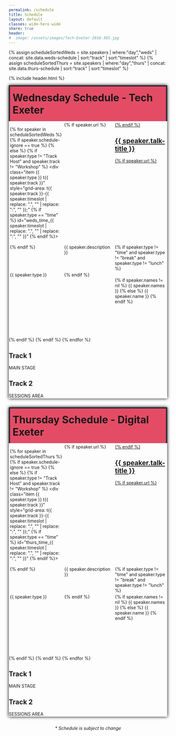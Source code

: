 ```yaml
---
permalink: /schedule
title: Schedule
layout: default
classes: wide-hero wide
share: true
header:
#  image: /assets/images/Tech-Exeter-2018-365.jpg
---
```

{% assign scheduleSortedWeds = site.speakers | where:"day","weds" | concat: site.data.weds-schedule | sort:"track" | sort:"timeslot" %}
{% assign scheduleSortedThurs = site.speakers | where:"day","thurs" | concat: site.data.thurs-schedule | sort:"track" | sort:"timeslot" %}

{% include header.html %}

<div id="main" class="wrapper style1">

<style type="text/css">

  .schedule-wrap {
      margin:1em 0em 2em;
      box-shadow:0px 0px 10px #000;
  }
  .schedule-wrap h1 {
    font-size: 2rem;
    background-color: #e44c65;
    padding: 0.5em 0.25em;
    margin:0px;
    border-top: 4px solid rgba(39,40,51,0.965);
    border-right: 4px solid rgba(39,40,51,0.965);
    border-left: 4px solid rgba(39,40,51,0.965);
  }
  #schedule {
    padding:0.25em;
    display: grid;
    grid-gap: 0.2em;
    gap:0.2em;
    grid-template-areas:
      "thead t1head t2head"
      "t-0900 t123-0900 t123-0900"
      "t-0915 t1-0915 t123-0915"
      "t-0930 t1-0930 t2-0930"
      "t-0945 t1-0930 t2-0930"
      "t-1000 t123-1000 t123-1000"
      "t-1015 t123-1000 t123-1000"
      "t-1030 t1-1030 t2-1030"
      "t-1045 t1-1030 t2-1030"
      "t-1100 t1-1030 t2-1030"
      "t-1115 t1-1030 t2-1030"
      "t-1130 t123-1130 t123-1130"
      "t-1145 t123-1130 t123-1130"
      "t-1200 t1-1200 t2-1200"
      "t-1215 t1-1200 t2-1200"
      "t-1230 t1-1200 t2-1200"
      "t-1245 t1-1200 t2-1200"
      "t-1300 t123-1300 t123-1300"
      "t-1315 t123-1300 t123-1300"
      "t-1330 t123-1330 t123-1330"
      "t-1345 t1-1345 t2-1345"
      "t-1400 t1-1345 t2-1345"
      "t-1415 t1-1345 t2-1345"
      "t-1430 t1-1345 t2-1345"
      "t-1445 t1-1445 t2-1445"
      "t-1500 t1-1500 t2-1500"
      "t-1515 t1-1500 t2-1500"
      "t-1530 t1-1500 t2-1530"
      "t-1545 t1-1500 t2-1530"
      "t-1600 t123-1600 t123-1600"
      "t-1615 t1-1615 t2-1615"
      "t-1630 t1-1615 t2-1615"
      "t-1645 t1-1615 t2-1615"
      "t-1700 t1-1615 t2-1615"
      "t-1715 t123-1715 t123-1715"
      "t-1730 t123-1730 t123-1730"
      "t-1745 t123-1745 t123-1745"
      "t-1800 t123-1800 t123-1800"
      ". t- t- ";
  }
  
  #schedule.thursday {

    padding:0.25em;
    display: grid;
    grid-gap: 0.2em;
    gap:0.2em;
    grid-template-areas:
      "thead t1head t2head"
      "t-0900 t123-0900 t123-0900"
      "t-0915 t1-0915 t123-0915"
      "t-0930 t1-0930 t2-0930"
      "t-0945 t1-0930 t2-0930"
      "t-1000 t123-1000 t123-1000"
      "t-1015 t123-1000 t123-1000"
      "t-1030 t1-1030 t2-1030"
      "t-1045 t1-1030 t2-1030"
      "t-1100 t1-1030 t2-1030"
      "t-1115 t1-1030 t2-1030"
      "t-1130 t123-1130 t123-1130"
      "t-1145 t123-1130 t123-1130"
      "t-1200 t1-1200 t2-1200"
      "t-1215 t1-1200 t2-1200"
      "t-1230 t1-1200 t2-1200"
      "t-1245 t1-1200 t2-1200"
      "t-1300 t123-1300 t123-1300"
      "t-1315 t123-1300 t123-1300"
      "t-1330 t123-1330 t123-1330"
      "t-1345 t1-1345 t2-1345"
      ".      t1-1345 t2-1355"
      "t-1400 t1-1345 t2-1355"
      ".      t1-1345 t2-1405"
      "t-1415 t1-1345 t2-1415"
      "t-1430 t1-1345 t2-1415"
      "t-1445 t1-1445 t2-1445"
      "t-1500 t1-1500 t2-1500"
      "t-1515 t1-1500 t2-1500"
      "t-1530 t1-1500 t2-1530"
      "t-1545 t1-1500 t2-1530"
      "t-1600 t123-1600 t123-1600"
      "t-1615 t1-1615 t2-1615"
      "t-1630 t1-1615 t2-1615"
      "t-1645 t1-1615 t2-1615"
      "t-1700 t1-1615 t123-1700"
      "t-1715 t123-1715 t123-1715"
      "t-1730 t123-1730 t123-1730"
      "t-1745 t123-1745 t123-1745"
      "t-1800 t123-1800 t123-1800"
      ". t- t- ";
  }
  #schedule .small-time {
    display:none;
  }

  @media screen and (max-width: 40em) {
      .schedule-wrap h1 {
        border:0px;
      }
      #schedule {

        box-shadow:none;
        padding:0px;

        grid-gap: 0px;
        gap:0px;
      }
      #schedule .time {
        display:none;
      }

      #schedule .small-time {
        display:inline-block;
      }
  }

 #workshops {

    margin:1em 0em 2em;
    background:#fff;
    box-shadow:0px 0px 10px #999;
    padding:0.25em;
    display: grid;
    grid-gap: 1em;
    gap:1em;
    grid-template-areas:
      "wmorning wmorning"
      "w1000 w1130"
      "wafternoon wafternoon"
      "w1400 w1445";
  }

  #workshops .description { 
    margin:1em 0em 0.5em;
  }
  #workshops .heading h2 { 
    background: #11999E;
    color: #fff;
    padding: 0.5em;
    margin:0px;
  }
  #workshops h2 { margin-top:0px; border-bottom:none; }

</style>

<div class="container">

<div class="schedule-wrap">
<h1 id="weds">Wednesday Schedule - Tech Exeter</h1>
<div id="schedule">

  {% for speaker in scheduleSortedWeds %}
  {% if speaker.schedule-ignore == true %}
  {% else %}
  {% if speaker.type != "Track Host" and speaker.track != "Workshop" %}
    <div class="item {{ speaker.type }} t{{ speaker.track }}" style="grid-area: t{{ speaker.track }}-{{ speaker.timeslot | replace: ".", ""  | replace: ":", "" }};" {% if speaker.type == "time" %} id="weds_time_{{ speaker.timeslot | replace: ".", ""  | replace: ":", "" }}" {% endif %}>
    <div class="small-time">{{ speaker.timeslot }} </div>
    {% if speaker.url %}
    <a href="{{ speaker.url }}">
    {% endif %}
    <h2>{{ speaker.talk-title }}</h2>
    {% if speaker.url %}
    </a>
    {% endif %}
    <div class="description">{{ speaker.description }}</div>
    {% if speaker.type != "time" and  speaker.type != "break" and speaker.type != "lunch" %}
    <div class="type"> {{ speaker.type }}</div>
    {% endif %}
    <div class="speaker">    
      {% if speaker.names != nil %}
      {{ speaker.names }}
      {% else %}
      {{ speaker.name }}
      {% endif %}
    </div>
    </div>
    {% endif %}
  {% endif %}
  {% endfor %}

  <div class="item head t1" style="grid-area: t1head;" id="track_1">
  <h2>Track 1</h2>
  MAIN STAGE
  </div>
  <div class="item head t2" style="grid-area: t2head;" id="track_2">
  <h2>Track 2</h2>
  SESSIONS AREA
  </div>

</div>
</div>


<div class="schedule-wrap">
<h1 id="thurs">Thursday Schedule - Digital Exeter</h1>
<div id="schedule" class="thursday">

  {% for speaker in scheduleSortedThurs %}
  {% if speaker.schedule-ignore == true %}
  {% else %}
  {% if speaker.type != "Track Host" and speaker.track != "Workshop" %}
    <div class="item {{ speaker.type }} t{{ speaker.track }}" style="grid-area: t{{ speaker.track }}-{{ speaker.timeslot | replace: ".", ""  | replace: ":", "" }};" {% if speaker.type == "time" %} id="thurs_time_{{ speaker.timeslot | replace: ".", ""  | replace: ":", "" }}" {% endif %}>
    <div class="small-time">{{ speaker.timeslot }} </div>
    {% if speaker.url %}
    <a href="{{ speaker.url }}">
    {% endif %}
    <h2>{{ speaker.talk-title }}</h2>
    {% if speaker.url %}
    </a>
    {% endif %}
    <div class="description">{{ speaker.description }}</div>
    {% if speaker.type != "time" and  speaker.type != "break" and speaker.type != "lunch" %}
    <div class="type"> {{ speaker.type }}</div>
    {% endif %}
    <div class="speaker">
    {% if speaker.names != nil %}
    {{ speaker.names }}
    {% else %}
    {{ speaker.name }}
    {% endif %}
    </div>
    </div>
    {% endif %}
  {% endif %}
  {% endfor %}

  <div class="item head t1" style="grid-area: t1head;" id="track_1">
  <h2>Track 1</h2>
  MAIN STAGE
  </div>
  <div class="item head t2" style="grid-area: t2head;" id="track_2">
  <h2>Track 2</h2>
  SESSIONS AREA
  </div>

</div>
</div>

<div style="text-align:center;"><em>* Schedule is subject to change</em></div>

</div>

</div>